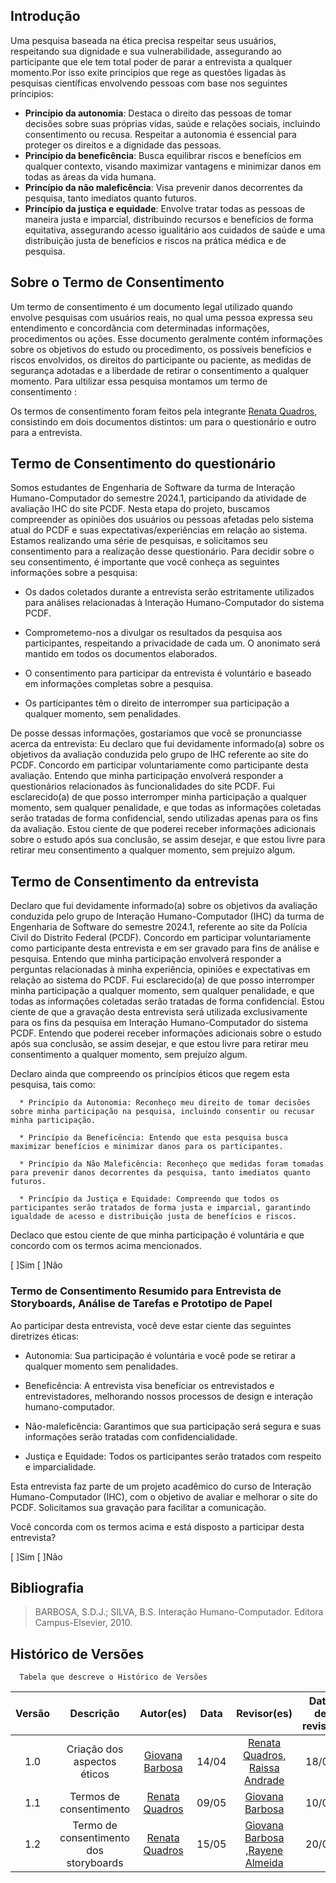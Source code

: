 ## Introdução

Uma pesquisa baseada na ética precisa respeitar seus usuários, respeitando sua dignidade e sua vulnerabilidade, assegurando ao participante que ele tem total poder de parar a entrevista a qualquer momento.Por isso exite principios que rege as questões ligadas às pesquisas científicas envolvendo pessoas com base nos seguintes príncipios:

- __Princípio da autonomia__: Destaca o direito das pessoas de tomar decisões sobre suas próprias vidas, saúde e relações sociais, incluindo consentimento ou recusa. Respeitar a autonomia é essencial para proteger os direitos e a dignidade das pessoas.
- __Princípio da beneficência__: Busca equilibrar riscos e benefícios em qualquer contexto, visando maximizar vantagens e minimizar danos em todas as áreas da vida humana.
- __Princípio da não maleficência__: Visa prevenir danos decorrentes da pesquisa, tanto imediatos quanto futuros.
- __Princípio da justiça e equidade__: Envolve tratar todas as pessoas de maneira justa e imparcial, distribuindo recursos e benefícios de forma equitativa, assegurando acesso igualitário aos cuidados de saúde e uma distribuição justa de benefícios e riscos na prática médica e de pesquisa.

## Sobre o Termo de Consentimento

Um termo de consentimento é um documento legal utilizado quando envolve pesquisas com usuários reais, no qual uma pessoa expressa seu entendimento e concordância com determinadas informações, procedimentos ou ações. Esse documento geralmente contém informações sobre os objetivos do estudo ou procedimento, os possíveis benefícios e riscos envolvidos, os direitos do participante ou paciente, as medidas de segurança adotadas e a liberdade de retirar o consentimento a qualquer momento. Para ultilizar essa pesquisa montamos um termo de consentimento :

Os termos de consentimento foram feitos pela integrante [Renata Quadros](https://github.com/Renatinha28), consistindo em dois documentos distintos: um para o questionário e outro para a entrevista.

## Termo de Consentimento do questionário
Somos estudantes de Engenharia de Software da turma de Interação Humano-Computador do semestre 2024.1, participando da atividade de avaliação IHC do site PCDF. Nesta etapa do projeto, buscamos compreender as opiniões dos usuários ou pessoas afetadas pelo sistema atual do PCDF e suas expectativas/experiências em relação ao sistema.
Estamos realizando uma série de pesquisas, e solicitamos seu consentimento para a realização desse questionário. Para decidir
sobre o seu consentimento, é importante que você conheça as seguintes informações sobre a pesquisa:

* Os dados coletados durante a entrevista serão estritamente utilizados para análises relacionadas à Interação Humano-Computador do sistema PCDF.

* Comprometemo-nos a divulgar os resultados da pesquisa aos participantes, respeitando a privacidade de cada um. O anonimato será mantido em todos os documentos elaborados.

* O consentimento para participar da entrevista é voluntário e baseado em informações completas sobre a pesquisa.

* Os participantes têm o direito de interromper sua participação a qualquer momento, sem penalidades.

De posse dessas informações, gostaríamos que você se pronunciasse acerca da entrevista:
Eu declaro que fui devidamente informado(a) sobre os objetivos da avaliação conduzida pelo grupo de IHC referente ao site do PCDF. Concordo em participar voluntariamente como participante desta avaliação. Entendo que minha participação envolverá responder a questionários relacionados às funcionalidades do site PCDF. Fui esclarecido(a) de que posso interromper minha participação a qualquer momento, sem qualquer penalidade, e que todas as informações coletadas serão tratadas de forma confidencial, sendo utilizadas apenas para os fins da avaliação. Estou ciente de que poderei receber informações adicionais sobre o estudo após sua conclusão, se assim desejar, e que estou livre para retirar meu consentimento a qualquer momento, sem prejuízo algum.

## Termo de Consentimento da entrevista
Declaro que fui devidamente informado(a) sobre os objetivos da avaliação conduzida pelo grupo de Interação Humano-Computador (IHC) da turma de Engenharia de Software do semestre 2024.1, referente ao site da Polícia Civil do Distrito Federal (PCDF). Concordo em participar voluntariamente como participante desta entrevista e em ser gravado para fins de análise e pesquisa.
Entendo que minha participação envolverá responder a perguntas relacionadas à minha experiência, opiniões e expectativas em relação ao sistema do PCDF. Fui esclarecido(a) de que posso interromper minha participação a qualquer momento, sem qualquer penalidade, e que todas as informações coletadas serão tratadas de forma confidencial.
Estou ciente de que a gravação desta entrevista será utilizada exclusivamente para os fins da pesquisa em Interação Humano-Computador do sistema PCDF. Entendo que poderei receber informações adicionais sobre o estudo após sua conclusão, se assim desejar, e que estou livre para retirar meu consentimento a qualquer momento, sem prejuízo algum.

Declaro ainda que compreendo os princípios éticos que regem esta pesquisa, tais como:

      * Princípio da Autonomia: Reconheço meu direito de tomar decisões sobre minha participação na pesquisa, incluindo consentir ou recusar minha participação.

      * Princípio da Beneficência: Entendo que esta pesquisa busca maximizar benefícios e minimizar danos para os participantes.

      * Princípio da Não Maleficência: Reconheço que medidas foram tomadas para prevenir danos decorrentes da pesquisa, tanto imediatos quanto futuros.

      * Princípio da Justiça e Equidade: Compreendo que todos os participantes serão tratados de forma justa e imparcial, garantindo igualdade de acesso e distribuição justa de benefícios e riscos.

Declaco que estou ciente de que minha participação é voluntária e que concordo com os termos acima mencionados.

[ ]Sim [ ]Não


### Termo de Consentimento Resumido para Entrevista de Storyboards, Análise de Tarefas e Prototipo de Papel

Ao participar desta entrevista, você deve estar ciente das seguintes diretrizes éticas:

* Autonomia: Sua participação é voluntária e você pode se retirar a qualquer momento sem penalidades.

* Beneficência: A entrevista visa beneficiar os entrevistados e entrevistadores, melhorando nossos processos de design e interação humano-computador.

* Não-maleficência: Garantimos que sua participação será segura e suas informações serão tratadas com confidencialidade.

* Justiça e Equidade: Todos os participantes serão tratados com respeito e imparcialidade.

Esta entrevista faz parte de um projeto acadêmico do curso de Interação Humano-Computador (IHC), com o objetivo de avaliar e melhorar o site do PCDF. Solicitamos sua gravação para facilitar a comunicação.

Você concorda com os termos acima e está disposto a participar desta entrevista?

[ ]Sim [ ]Não

## Bibliografia
> BARBOSA, S.D.J.; SILVA, B.S. Interação Humano-Computador. Editora Campus-Elsevier, 2010.

## **Histórico de Versões**
      Tabela que descreve o Histórico de Versões
| Versão |          Descrição              |     Autor(es)      |      Data      |   Revisor(es)     |    Data de revisão    |  
|:------:|:-------------------------------:|:--------------:|:--------------:|:-------------:|:---------------------:|
|  1.0   | Criação dos aspectos éticos                   |  [Giovana Barbosa ](https://github.com/gio221)      |   14/04   |   [Renata Quadros](https://github.com/Renatinha28), [Raissa Andrade](https://github.com/RaissaAndradeS)     |        18/04     |
| 1.1 | Termos de consentimento | [Renata Quadros](https://github.com/Renatinha28) | 09/05 |[Giovana Barbosa ](https://github.com/gio221)   | 10/05| 
| 1.2 | Termo de consentimento dos storyboards | [Renata Quadros](https://github.com/Renatinha28) | 15/05 | [Giovana Barbosa ](https://github.com/gio221),[Rayene Almeida](https://github.com/rayenealmeida)      |   20/05  |
